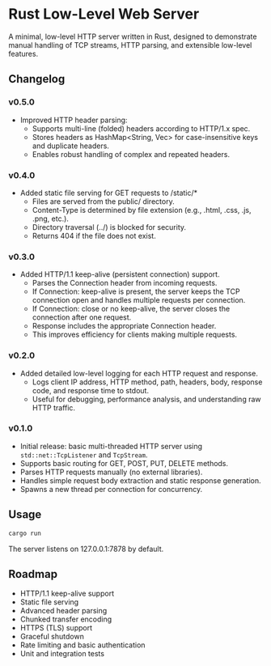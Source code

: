 # Rust Low-Level Web Server

A minimal, low-level HTTP server written in Rust, designed to demonstrate manual handling of TCP streams, HTTP parsing, and extensible low-level features.

## Changelog

### v0.5.0
- Improved HTTP header parsing:
  - Supports multi-line (folded) headers according to HTTP/1.x spec.
  - Stores headers as HashMap<String, Vec<String>> for case-insensitive keys and duplicate headers.
  - Enables robust handling of complex and repeated headers.

### v0.4.0
- Added static file serving for GET requests to /static/*
  - Files are served from the public/ directory.
  - Content-Type is determined by file extension (e.g., .html, .css, .js, .png, etc.).
  - Directory traversal (../) is blocked for security.
  - Returns 404 if the file does not exist.

### v0.3.0
- Added HTTP/1.1 keep-alive (persistent connection) support.
  - Parses the Connection header from incoming requests.
  - If Connection: keep-alive is present, the server keeps the TCP connection open and handles multiple requests per connection.
  - If Connection: close or no keep-alive, the server closes the connection after one request.
  - Response includes the appropriate Connection header.
  - This improves efficiency for clients making multiple requests.

### v0.2.0
- Added detailed low-level logging for each HTTP request and response.
  - Logs client IP address, HTTP method, path, headers, body, response code, and response time to stdout.
  - Useful for debugging, performance analysis, and understanding raw HTTP traffic.

### v0.1.0
- Initial release: basic multi-threaded HTTP server using `std::net::TcpListener` and `TcpStream`.
- Supports basic routing for GET, POST, PUT, DELETE methods.
- Parses HTTP requests manually (no external libraries).
- Handles simple request body extraction and static response generation.
- Spawns a new thread per connection for concurrency.

## Usage

```sh
cargo run
```

The server listens on 127.0.0.1:7878 by default.

## Roadmap
- HTTP/1.1 keep-alive support
- Static file serving
- Advanced header parsing
- Chunked transfer encoding
- HTTPS (TLS) support
- Graceful shutdown
- Rate limiting and basic authentication
- Unit and integration tests